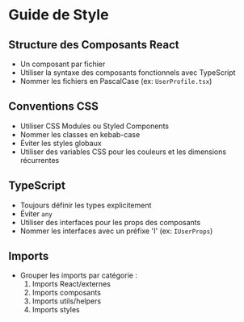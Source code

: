 # Guide de Style

## Structure des Composants React

- Un composant par fichier
- Utiliser la syntaxe des composants fonctionnels avec TypeScript
- Nommer les fichiers en PascalCase (ex: `UserProfile.tsx`)

## Conventions CSS

- Utiliser CSS Modules ou Styled Components
- Nommer les classes en kebab-case
- Éviter les styles globaux
- Utiliser des variables CSS pour les couleurs et les dimensions récurrentes

## TypeScript

- Toujours définir les types explicitement
- Éviter `any`
- Utiliser des interfaces pour les props des composants
- Nommer les interfaces avec un préfixe 'I' (ex: `IUserProps`)

## Imports

- Grouper les imports par catégorie :
  1. Imports React/externes
  2. Imports composants
  3. Imports utils/helpers
  4. Imports styles
